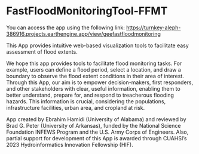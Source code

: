 # FastFloodMonitoringTool-FFMT
You can access the app using the following link:
https://turnkey-aleph-386916.projects.earthengine.app/view/geefastfloodmonitoring

This App provides intuitive web-based visualization tools to facilitate easy assessment of flood extents.

We hope this app provides tools to facilitate flood monitoring tasks. For example, users can define a flood period, select a location, and draw a boundary to observe the flood extent conditions in their area of interest.
Through this App, our aim is to empower decision-makers, first responders, and other stakeholders with clear, useful information, enabling them to better understand, prepare for, and respond to treacherous flooding hazards. This information is crucial, considering the populations, infrastructure facilities, urban area, and cropland at risk.

App created by Ebrahim Hamidi (University of Alabama) and reviewed by Brad G. Peter (University of Arkansas), funded by the National Science Foundation INFEWS Program and the U.S. Army Corps of Engineers. Also, partial support for development of this App is awarded through CUAHSI’s 2023 Hydroinformatics Innovation Fellowship (HIF).
